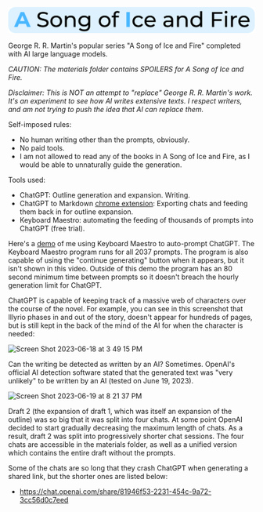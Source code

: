 ![AI Song of Ice and Fire Logo](./ai_song_of_ice_and_fire_logo.svg)

George R. R. Martin's popular series "A Song of Ice and Fire" completed with AI large language models.

*CAUTION: The materials folder contains SPOILERS for A Song of Ice and Fire.*

*Disclaimer: This is NOT an attempt to "replace" George R. R. Martin's work. It's an experiment to see how AI writes extensive texts. I respect writers, and am not trying to push the idea that AI can replace them.*

Self-imposed rules:
- No human writing other than the prompts, obviously.
- No paid tools.
- I am not allowed to read any of the books in A Song of Ice and Fire, as I would be able to unnaturally guide the generation.

Tools used:
- ChatGPT: Outline generation and expansion. Writing.
- ChatGPT to Markdown [chrome extension](https://chrome.google.com/webstore/detail/chatgpt-to-markdown/adghjpdmpbcmppeafpodcjpagmegdpci): Exporting chats and feeding them back in for outline expansion.
- Keyboard Maestro: automating the feeding of thousands of prompts into ChatGPT (free trial).

Here's a [demo](https://github.com/LiamSwayne/AI-song-of-ice-and-fire/assets/108629034/b6b4f455-62a6-4cb9-8029-afad2bb78a6e) of me using Keyboard Maestro to auto-prompt ChatGPT. The Keyboard Maestro program runs for all 2037 prompts. The program is also capable of using the "continue generating" button when it appears, but it isn't shown in this video. Outside of this demo the program has an 80 second minimum time between prompts so it doesn't breach the hourly generation limit for ChatGPT.

ChatGPT is capable of keeping track of a massive web of characters over the course of the novel. For example, you can see in this screenshot that Illyrio phases in and out of the story, doesn't appear for hundreds of pages, but is still kept in the back of the mind of the AI for when the character is needed:

<img width="600" alt="Screen Shot 2023-06-18 at 3 49 15 PM" src="https://github.com/LiamSwayne/AI-song-of-ice-and-fire/assets/108629034/21ad1d18-1cd8-4480-a650-1de278c82e3c">

Can the writing be detected as written by an AI? Sometimes. OpenAI's official AI detection software stated that the generated text was "very unlikely" to be written by an AI (tested on June 19, 2023).

<img width="600" alt="Screen Shot 2023-06-19 at 8 21 37 PM" src="https://github.com/LiamSwayne/AI-song-of-ice-and-fire/assets/108629034/ce527587-5f89-4ee3-8112-64e0f41d7518">

Draft 2 (the expansion of draft 1, which was itself an expansion of the outline) was so big that it was split into four chats. At some point OpenAI decided to start gradually decreasing the maximum length of chats. As a result, draft 2 was split into progressively shorter chat sessions. The four chats are accessible in the materials folder, as well as a unified version which contains the entire draft without the prompts.

Some of the chats are so long that they crash ChatGPT when generating a shared link, but the shorter ones are listed below:
- https://chat.openai.com/share/81946f53-2231-454c-9a72-3cc56d0c7eed
